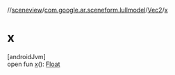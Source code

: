 //[sceneview](../../../index.md)/[com.google.ar.sceneform.lullmodel](../index.md)/[Vec2](index.md)/[x](x.md)

# x

[androidJvm]\
open fun [x](x.md)(): [Float](https://kotlinlang.org/api/latest/jvm/stdlib/kotlin/-float/index.html)
